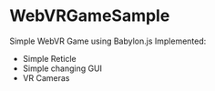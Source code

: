 # WebVRGameSample
Simple WebVR Game using Babylon.js
Implemented: 
- Simple Reticle 
- Simple changing GUI
- VR Cameras 
